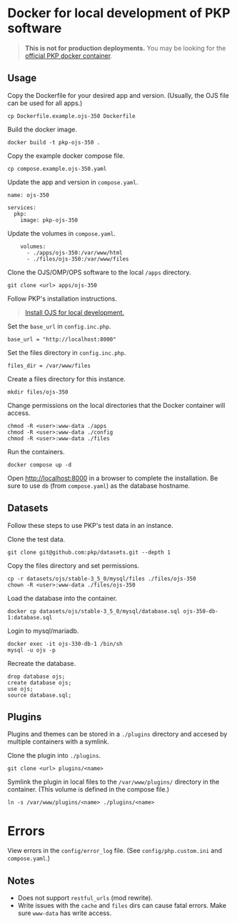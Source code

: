 # Docker for local development of PKP software

> **This is **not for production** deployments.** You may be looking for the [official PKP docker container](github.com/pkp/containers).

## Usage

Copy the Dockerfile for your desired app and version. (Usually, the OJS file can be used for all apps.)

```
cp Dockerfile.example.ojs-350 Dockerfile
```

Build the docker image.

```
docker build -t pkp-ojs-350 .
```

Copy the example docker compose file.

```
cp compose.example.ojs-350.yaml
```

Update the app and version in `compose.yaml`.

```
name: ojs-350

services:
  pkp:
    image: pkp-ojs-350
```

Update the volumes in `compose.yaml`.

```
    volumes:
      - ./apps/ojs-350:/var/www/html
      - ./files/ojs-350:/var/www/files
```


Clone the OJS/OMP/OPS software to the local `/apps` directory.

```
git clone <url> apps/ojs-350
```

Follow PKP's installation instructions.

> [Install OJS for local development.](https://docs.pkp.sfu.ca/dev/documentation/en/getting-started)

Set the `base_url` in `config.inc.php`.

```
base_url = "http://localhost:8000"
```

Set the files directory in `config.inc.php`.

```
files_dir = /var/www/files
```

Create a files directory for this instance.

```
mkdir files/ojs-350
```

Change permissions on the local directories that the Docker container will access.

```
chmod -R <user>:www-data ./apps
chmod -R <user>:www-data ./config
chmod -R <user>:www-data ./files
```

Run the containers.

```
docker compose up -d
```

Open [http://localhost:8000](http://localhost:8000) in a browser to complete the installation. Be sure to use `db` (from `compose.yaml`) as the database hostname.

## Datasets

Follow these steps to use PKP's test data in an instance.

Clone the test data.

```
git clone git@github.com:pkp/datasets.git --depth 1
```

Copy the files directory and set permissions.

```
cp -r datasets/ojs/stable-3_5_0/mysql/files ./files/ojs-350
chown -R <user>:www-data ./files/ojs-350
```

Load the database into the container.

```
docker cp datasets/ojs/stable-3_5_0/mysql/database.sql ojs-350-db-1:database.sql
```

Login to mysql/mariadb.

```
docker exec -it ojs-330-db-1 /bin/sh
mysql -u ojs -p
```

Recreate the database.

```
drop database ojs;
create database ojs;
use ojs;
source database.sql;
```

## Plugins

Plugins and themes can be stored in a `./plugins` directory and accesed by multiple containers with a symlink.

Clone the plugin into `./plugins`.

```
git clone <url> plugins/<name>
```

Symlink the plugin in local files to the `/var/www/plugins/` directory in the container. (This volume is defined in the compose file.)

```
ln -s /var/www/plugins/<name> ./plugins/<name>
```

# Errors

View errors in the `config/error_log` file. (See `config/php.custom.ini` and `compose.yaml`.)

## Notes

* Does not support `restful_urls` (mod rewrite).
* Write issues with the `cache` and `files` dirs can cause fatal errors. Make sure `www-data` has write access.
